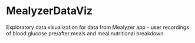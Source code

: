 # MealyzerDataViz
Exploratory data visualization for data from Mealyzer app - user recordings of blood glucose pre/after meals and meal nutritional breakdown
